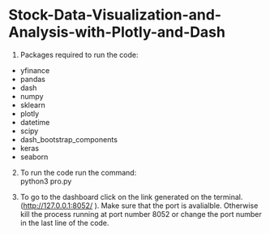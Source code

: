 # Stock-Data-Visualization-and-Analysis-with-Plotly-and-Dash

1. Packages required to run the code:

- yfinance
- pandas
- dash
- numpy
- sklearn
- plotly
- datetime
- scipy
- dash_bootstrap_components
- keras
- seaborn

2. To run the code run the command:  
python3 pro.py

3. To go to the dashboard click on the link generated on the terminal. (http://127.0.0.1:8052/ ). Make sure that the port is avalialble. Otherwise kill the process running at port number 8052 or change the port number in the last line of the code.

